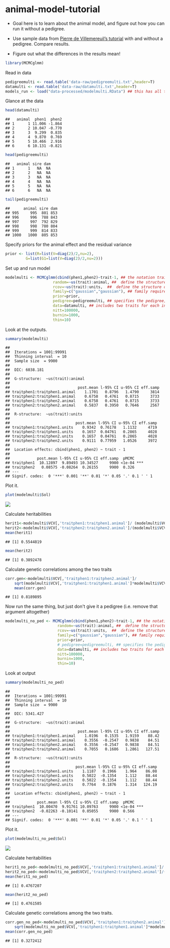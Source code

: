 # animal-model-tutorial



* Goal here is to learn about the animal model, and figure out how you can run it without a pedigree.

* Use sample data from [Pierre de Villemereuil’s tutorial](http://devillemereuil.legtux.org/wp-content/uploads/2012/12/tuto_en.pdf) with and without a pedigree. Compare results.

* Figure out what the differences in the results mean!



```r
library(MCMCglmm)
```

Read in data


```r
pedigreemulti <- read.table('data-raw/pedigreemulti.txt',header=T)
datamulti <- read.table('data-raw/datamulti.txt',header=T)
models_run <- load("data-processed/modelmulti.RData") ## this has all the outputs from the models run in this script.
```

Glance at the data

```r
head(datamulti)
```

```
##   animal  phen1  phen2
## 1      1 11.006 -1.864
## 2      2 10.047 -0.770
## 3      3  9.299  0.835
## 4      4  9.870  0.769
## 5      5 10.466  2.916
## 6      6 10.131 -0.821
```


```r
head(pedigreemulti)
```

```
##   animal sire dam
## 1      1   NA  NA
## 2      2   NA  NA
## 3      3   NA  NA
## 4      4   NA  NA
## 5      5   NA  NA
## 6      6   NA  NA
```


```r
tail(pedigreemulti)
```

```
##      animal sire dam
## 995     995  801 853
## 996     996  788 843
## 997     997  792 829
## 998     998  780 804
## 999     999  814 833
## 1000   1000  805 853
```


Specify priors for the animal effect and the residual variance


```r
prior <- list(R=list(V=diag(2)/2,nu=2),
		 G=list(G1=list(V=diag(2)/2,nu=2)))
```

Set up and run model


```r
modelmulti <- MCMCglmm(cbind(phen1,phen2)~trait-1, ## the notation trait-1 allows us to estimate the mean of each trait, instead of the contrast between the two traits
					 random=~us(trait):animal, ##  define the structure of the variance-covariance matrix for the random effects 
					 rcov=~us(trait):units,  ##  define the structure of the variance-covariance matrix for the residual variances
					 family=c("gaussian","gaussian"), ## family requires a vector with the data distribution of each trait
					 prior=prior,
					 pedigree=pedigreemulti, ## specifies the pedigree; one row for each individual, each column specifies the parents for each individual
					 data=datamulti, ## includes two traits for each individual, i.e. phen1 and phen 2
					 nitt=100000,
					 burnin=1000,
					 thin=10)
```

Look at the outputs.


```r
summary(modelmulti)
```

```
## 
##  Iterations = 1001:99991
##  Thinning interval  = 10
##  Sample size  = 9900 
## 
##  DIC: 6038.181 
## 
##  G-structure:  ~us(trait):animal
## 
##                              post.mean l-95% CI u-95% CI eff.samp
## traitphen1:traitphen1.animal    1.1701   0.8796   1.4790     3814
## traitphen2:traitphen1.animal    0.6758   0.4761   0.8715     3733
## traitphen1:traitphen2.animal    0.6758   0.4761   0.8715     3733
## traitphen2:traitphen2.animal    0.5837   0.3950   0.7646     2567
## 
##  R-structure:  ~us(trait):units
## 
##                             post.mean l-95% CI u-95% CI eff.samp
## traitphen1:traitphen1.units    0.9342  0.76178   1.1132     4719
## traitphen2:traitphen1.units    0.1657  0.04761   0.2865     4028
## traitphen1:traitphen2.units    0.1657  0.04761   0.2865     4028
## traitphen2:traitphen2.units    0.9111  0.77959   1.0526     3972
## 
##  Location effects: cbind(phen1, phen2) ~ trait - 1 
## 
##            post.mean l-95% CI u-95% CI eff.samp  pMCMC    
## traitphen1  10.12897  9.89493 10.34527     9900 <1e-04 ***
## traitphen2   0.08575 -0.08264  0.26155     9900  0.326    
## ---
## Signif. codes:  0 '***' 0.001 '**' 0.01 '*' 0.05 '.' 0.1 ' ' 1
```

Plot it. 


```r
plot(modelmulti$Sol)
```

![](animal-tutorial_files/figure-html/unnamed-chunk-9-1.png)<!-- -->


Calculate heritabilities


```r
herit1<-modelmulti$VCV[,'traitphen1:traitphen1.animal']/ (modelmulti$VCV[,'traitphen1:traitphen1.animal']+ modelmulti$VCV[,'traitphen1:traitphen1.units'])
herit2<-modelmulti$VCV[,'traitphen2:traitphen2.animal']/(modelmulti$VCV[,'traitphen2:traitphen2.animal']+modelmulti$VCV[,'traitphen2:traitphen2.units'])
mean(herit1)
```

```
## [1] 0.5544819
```

```r
mean(herit2)
```

```
## [1] 0.3892478
```

Calculate genetic correlations among the two traits

```r
corr.gen<-modelmulti$VCV[,'traitphen1:traitphen2.animal']/
	sqrt(modelmulti$VCV[,'traitphen1:traitphen1.animal']*modelmulti$VCV[,'traitphen2:traitphen2.animal'])
	mean(corr.gen)
```

```
## [1] 0.8189895
```

Now run the same thing, but just don't give it a pedigree (i.e. remove that argument altogether)


```r
modelmulti_no_ped <- MCMCglmm(cbind(phen1,phen2)~trait-1, ## the notation trait-1 allows us to estimate the mean of each trait, instead of the contrast between the two traits
					   random=~us(trait):animal, ##  define the structure of the variance-covariance matrix for the random effects 
					   rcov=~us(trait):units,  ##  define the structure of the variance-covariance matrix for the residual variances
					   family=c("gaussian","gaussian"), ## family requires a vector with the data distribution of each trait
					   prior=prior,
					   # pedigree=pedigreemulti, ## specifies the pedigree; one row for each individual, each column specifies the parents for each individual
					   data=datamulti, ## includes two traits for each individual, i.e. phen1 and phen 2
					   nitt=100000,
					   burnin=1000,
					   thin=10)
```


Look at output

```r
summary(modelmulti_no_ped)
```

```
## 
##  Iterations = 1001:99991
##  Thinning interval  = 10
##  Sample size  = 9900 
## 
##  DIC: 5341.427 
## 
##  G-structure:  ~us(trait):animal
## 
##                              post.mean l-95% CI u-95% CI eff.samp
## traitphen1:traitphen1.animal    1.0196   0.1535   1.9159    88.42
## traitphen2:traitphen1.animal    0.3556  -0.2547   0.9838    84.51
## traitphen1:traitphen2.animal    0.3556  -0.2547   0.9838    84.51
## traitphen2:traitphen2.animal    0.7055   0.1686   1.2861   127.51
## 
##  R-structure:  ~us(trait):units
## 
##                             post.mean l-95% CI u-95% CI eff.samp
## traitphen1:traitphen1.units    1.1187   0.1966    1.964    86.08
## traitphen2:traitphen1.units    0.5022  -0.1354    1.112    88.44
## traitphen1:traitphen2.units    0.5022  -0.1354    1.112    88.44
## traitphen2:traitphen2.units    0.7764   0.1876    1.314   124.19
## 
##  Location effects: cbind(phen1, phen2) ~ trait - 1 
## 
##            post.mean l-95% CI u-95% CI eff.samp  pMCMC    
## traitphen1  10.00470  9.91761 10.09763     9900 <1e-04 ***
## traitphen2  -0.02263 -0.10141  0.05055     9900  0.566    
## ---
## Signif. codes:  0 '***' 0.001 '**' 0.01 '*' 0.05 '.' 0.1 ' ' 1
```

Plot it. 


```r
plot(modelmulti_no_ped$Sol)
```

![](animal-tutorial_files/figure-html/unnamed-chunk-14-1.png)<!-- -->


Calculate heritabilities


```r
herit1_no_ped<-modelmulti_no_ped$VCV[,'traitphen1:traitphen1.animal']/ (modelmulti_no_ped$VCV[,'traitphen1:traitphen1.animal']+ modelmulti_no_ped$VCV[,'traitphen1:traitphen1.units'])
herit2_no_ped<-modelmulti_no_ped$VCV[,'traitphen2:traitphen2.animal']/(modelmulti_no_ped$VCV[,'traitphen2:traitphen2.animal']+modelmulti_no_ped$VCV[,'traitphen2:traitphen2.units'])
mean(herit1_no_ped)
```

```
## [1] 0.4767207
```

```r
mean(herit2_no_ped)
```

```
## [1] 0.4761585
```

Calculate genetic correlations among the two traits. 


```r
corr.gen_no_ped<-modelmulti_no_ped$VCV[,'traitphen1:traitphen2.animal']/
	sqrt(modelmulti_no_ped$VCV[,'traitphen1:traitphen1.animal']*modelmulti_no_ped$VCV[,'traitphen2:traitphen2.animal'])
mean(corr.gen_no_ped)
```

```
## [1] 0.3272412
```

